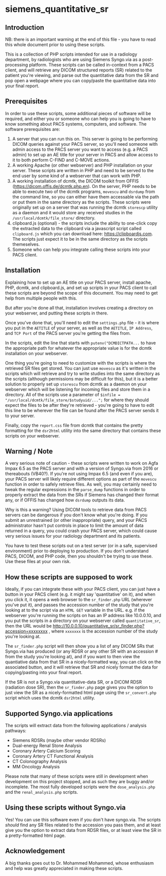 # siemens_quantitative_sr
## Introduction
NB: there is an important warning at the end of this file - you have to read this whole document prior to using these scripts. 

This is a collection of PHP scripts intended for use in a radiology department, by radiologists who are using Siemens Syngo.via as a post-processing platform.  These scripts can be called in-context from a PACS client, and will retrieve any DICOM structured reports (SR) related to the patient you're viewing, and parse out the quantitative data from the SR and pop open a webpage where you can copy/paste the quantitative data into your final report.

## Prerequisites
In order to use these scripts, some additional pieces of software will be required, and either you or someone who can help you is going to have to know something about PACS systems, computers, and software.  The software prerequisites are:

1. A server that you can run this on.  This server is going to be performing DICOM queries against your PACS server, so you'll need someone with admin access to the PACS server you want to access (e.g. a PACS admin) to set up an AE title for your server in PACS and allow access to it to both perform C-FIND and C-MOVE actions. 
2. A working Apache (or other webserver) and PHP installation on your server.  These scripts are written in PHP and need to be served to the end user by some kind of a webserver that can work with PHP.
3. A working installation of dcmtk, the DICOM toolkit from OFFIS (https://dicom.offis.de/dcmtk.php.en). On the server, PHP needs to be able to execute two of the dcmtk programs, `movescu` and `dsrdump` from the command line, so you can either have them accessable via the path or put them in the same directory as the scripts.  These scripts were originally set up on a server that was running the dcmtk `storescp` utility as a daemon and it would store any received studies in the `/usr/local/dcmtk/file_store/` directory. 
4. clipboard.js (optional) - the scripts include the ability to one-click copy the extracted data to the clipboard via a javascript script called `clipboard.js` which you can download here: https://clipboardjs.com. The scripts just expect it to be in the same directory as the scripts themeselves. 
5. Someone who can help you integrate calling these scripts into your PACS client.  

## Installation
Explaining how to set up an AE title on your PACS server, install apache, PHP, dcmtk, and clipboard.js, and set up scripts in your PACS client to call these scripts are beyond the scope of this document.  You may need to get help from multiple people with this. 

But after you're done all that, installation involves creating a directory on your webserver, and putting these scripts in there.

Once you've done that, you'll need to edit the `settings.php` file - it is where you put in the `AETITLE` of your server, as well as the `AETITLE`, `IP Address`, and `TCP Port` of the PACS server you're getting the files from. 

In the scripts, edit the line that starts with `putenv("DCMDICTPATH...` to have the appropriate path for whatever the appropriate value is for the dcmtk installation on your webserver.

One thing you're going to need to customize with the scripts is where the retrieved SR files get stored.  You can just use `movescu` as it's written in the scripts which will retrieve and try to write studies into the same directory as the scripts (although permissions may be difficult for this), but it is a better solution to properly set up `storescu` from dcmtk as a daemon on your webserver which will be listening for incoming files and store them in a directory.  All of the scripts use a parameter of `$infile = "/usr/local/dcmtk/file_store/$studyuid/...";` for where they should expect the files to be after they're retrieved - you're going to have to edit this line to be wherever the file can be found after the PACS server sends it to your server.

Finally, copy the `report.css` file from dcmtk that contains the pretty formatting for the `dsr2html` utility into the same directory that contains these scripts on your webserver. 

## Warning / Note
A very serious note of caution - these scripts were written to work on Agfa Impax 6.5 as the PACS server and with a version of Syngo.via from 2016 or thereabouts (VB40?).  If you're not using Impax 6.5 (and even if you are), your PACS server will likely require different options as part of the `movescu` function in order to safely retrieve files.  As well, you may certainly need to tweak the regular expressions in the `parse_dump` functions in order to properly extract the data from the SRs if Siemens has changed their format any, or if OFFIS has changed how `dsrdump` outputs its data. 

Why is this a warning?  Using DICOM tools to retrieve data from PACS servers can be dangerous if you don't know what you're doing.  If you submit an unrestrained (or other inappropriate) query, and your PACS administrator hasn't put controls in place to limit the amount of data returned in a query, you could crash your PACS server, which could cause very serious issues for your radiology department and its patients.

You have to test these scripts out on a test server (or in a safe, supervised environment) prior to deploying to production. If you don't understand PACS, DICOM, and PHP code, then you shouldn't be trying to use these.  Use these files at your own risk. 

## How these scripts are supposed to work
Ideally, if you can integrate these with your PACS client, you can just have a button in your PACS client (e.g. it might say 'quantitative' on it), and when you click it, it opens a web browser to the `sr_finder.php` URL (wherever you've put it), and passes the accession number of the study that you're looking at to the script via an `HTML GET` variable in the URL.  e.g. if the webserver you're running the scripts on has an IP address like 10.0.0.10, and you put the scripts in a directory on your webserver called `quantitative_sr`, then the URL would be http://10.0.0.10/quantitative_sr/sr_finder.php?accession=xxxxxxxx , where `xxxxxxx` is the accession number of the study you're looking at.

The `sr_finder.php` script will then show you a list of any DICOM SRs that Syngo.via has produced (or any RDSR or any other SR with an accession # from the study you're looking at), and if you want to then view the quantiative data from that SR in a nicely-formatted way, you can click on the associated button, and it will retrieve that SR and nicely format the data for copying/pasting into your final report. 

If the SR is not a Syngo.via quantitative-data SR, or a DICOM RDSR (radiation dose SR), then the `sr_finder.php` page gives you the option to just view the SR as a nicely-formatted html page using the `sr_convert.php` script which uses the dcmtk `dsr2html` utility. 

## Supported Syngo.via applications
The scripts will extract data from the following applications / analysis pathways:
* Siemens RDSRs (maybe other vendor RDSRs)
* Dual-energy Renal Stone Analysis
* Coronary Artery Calcium Scoring
* Coronary Artery CT Functional Analysis
* CT Colonography Analysis
* MM Oncology Analysis

Please note that many of these scripts were still in development when development on this project stopped, and as such they are buggy and/or incomplete.  The most fully developed scripts were the `dose_analysis.php` and the `renal_analysis.php` scripts. 

## Using these scripts without Syngo.via
Yes! You can use this software even if you don't have syngo.via.  The scripts *should* find any SR files related to the accession you pass them, and at least give you the option to extract data from RDSR files, or at least view the SR in a pretty-formatted html page.

## Acknowledgement
A big thanks goes out to Dr. Mohammed Mohammed, whose enthusiasm and help was greatly appreciated in making these scripts.  
